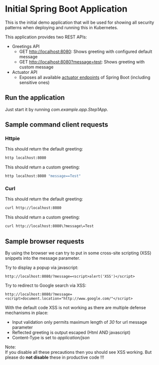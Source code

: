 # Initial Spring Boot Application

This is the initial demo application that will be used for showing
all security patterns when deploying and running this in Kubernetes.

This application provides two REST APIs:

* Greetings API
  * GET [http://localhost:8080](http://localhost:8080): Shows greeting with configured default message
  * GET [http://localhost:8080?message=test](http://localhost:8080?message=test): Shows greeting with custom message
* Actuator API
  * Exposes all available [actuator endpoints](http://localhost:8080/actuator) of Spring Boot (including sensitive ones)
    
## Run the application

Just start it by running _com.example.app.Step1App_.

## Sample command client requests

### Httpie

This should return the default greeting:

```bash
http localhost:8080
```

This should return a custom greeting:

```bash
http localhost:8080 "message==Test"
```

### Curl

This should return the default greeting:

```bash
curl http://localhost:8080
```

This should return a custom greeting:

```bash
curl http://localhost:8080\?message\=Test
```

## Sample browser requests

By using the browser we can try to put in 
some cross-site scripting (XSS) snippets into the message parameter.

Try to display a popup via javascript:

```http request
http://localhost:8080/?message=<script>alert('XSS')</script>
```

Try to redirect to Google search via XSS:

```http request
http://localhost:8080/?message=<script>document.location="http://www.google.com/"</script>
``` 

With the default code XSS is not working as there are multiple 
defense mechanisms in place:

* Input validation only permits maximum length of _30_ for url message parameter
* Reflected greeting is output escaped (Html AND javascript)
* Content-Type is set to _application/json_ 

Note:  
If you disable all these precautions then you should see XSS working.
But please do __not disable__ these in productive code !!! 